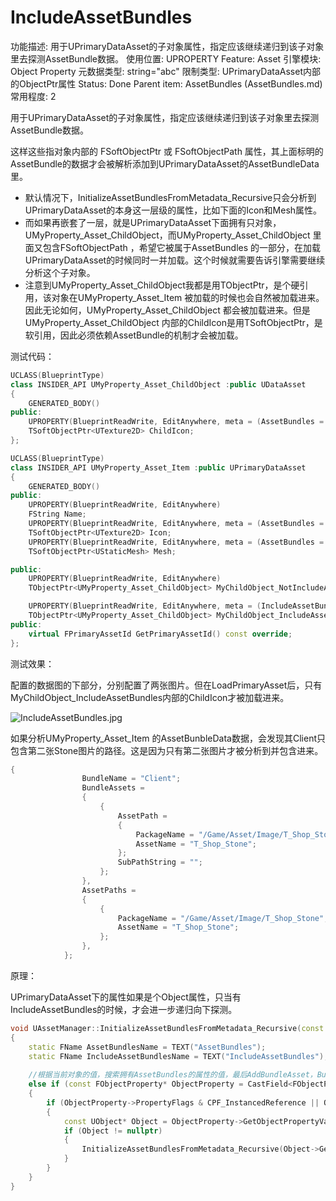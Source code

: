 # IncludeAssetBundles

功能描述: 用于UPrimaryDataAsset的子对象属性，指定应该继续递归到该子对象里去探测AssetBundle数据。
使用位置: UPROPERTY
Feature: Asset
引擎模块: Object Property
元数据类型: string="abc"
限制类型: UPrimaryDataAsset内部的ObjectPtr属性
Status: Done
Parent item: AssetBundles (AssetBundles.md)
常用程度: 2

用于UPrimaryDataAsset的子对象属性，指定应该继续递归到该子对象里去探测AssetBundle数据。

这样这些指对象内部的 FSoftObjectPtr 或 FSoftObjectPath 属性，其上面标明的AssetBundle的数据才会被解析添加到UPrimaryDataAsset的AssetBundleData里。

- 默认情况下，InitializeAssetBundlesFromMetadata_Recursive只会分析到UPrimaryDataAsset的本身这一层级的属性，比如下面的Icon和Mesh属性。
- 而如果再嵌套了一层，就是UPrimaryDataAsset下面拥有只对象，UMyProperty_Asset_ChildObject，而UMyProperty_Asset_ChildObject 里面又包含FSoftObjectPath ，希望它被属于AssetBundles 的一部分，在加载UPrimaryDataAsset的时候同时一并加载。这个时候就需要告诉引擎需要继续分析这个子对象。
- 注意到UMyProperty_Asset_ChildObject我都是用TObjectPtr，是个硬引用，该对象在UMyProperty_Asset_Item 被加载的时候也会自然被加载进来。因此无论如何，UMyProperty_Asset_ChildObject 都会被加载进来。但是UMyProperty_Asset_ChildObject 内部的ChildIcon是用TSoftObjectPtr，是软引用，因此必须依赖AssetBundle的机制才会被加载。

测试代码：

```cpp
UCLASS(BlueprintType)
class INSIDER_API UMyProperty_Asset_ChildObject :public UDataAsset
{
	GENERATED_BODY()
public:
	UPROPERTY(BlueprintReadWrite, EditAnywhere, meta = (AssetBundles = "Client"))
	TSoftObjectPtr<UTexture2D> ChildIcon;
};

UCLASS(BlueprintType)
class INSIDER_API UMyProperty_Asset_Item :public UPrimaryDataAsset
{
	GENERATED_BODY()
public:
	UPROPERTY(BlueprintReadWrite, EditAnywhere)
	FString Name;
	UPROPERTY(BlueprintReadWrite, EditAnywhere, meta = (AssetBundles = "UI,Game"))
	TSoftObjectPtr<UTexture2D> Icon;
	UPROPERTY(BlueprintReadWrite, EditAnywhere, meta = (AssetBundles = "Game"))
	TSoftObjectPtr<UStaticMesh> Mesh;

public:
	UPROPERTY(BlueprintReadWrite, EditAnywhere)
	TObjectPtr<UMyProperty_Asset_ChildObject> MyChildObject_NotIncludeAssetBundles;

	UPROPERTY(BlueprintReadWrite, EditAnywhere, meta = (IncludeAssetBundles))
	TObjectPtr<UMyProperty_Asset_ChildObject> MyChildObject_IncludeAssetBundles;
public:
	virtual FPrimaryAssetId GetPrimaryAssetId() const override;
};
```

测试效果：

配置的数据图的下部分，分别配置了两张图片。但在LoadPrimaryAsset后，只有MyChildObject_IncludeAssetBundles内部的ChildIcon才被加载进来。

![IncludeAssetBundles.jpg](IncludeAssetBundles/IncludeAssetBundles.jpg)

如果分析UMyProperty_Asset_Item 的AssetBunbleData数据，会发现其Client只包含第二张Stone图片的路径。这是因为只有第二张图片才被分析到并包含进来。

```cpp
{
				BundleName = "Client";
				BundleAssets =
				{
					{
						AssetPath =
						{
							PackageName = "/Game/Asset/Image/T_Shop_Stone";
							AssetName = "T_Shop_Stone";
						};
						SubPathString = "";
					};
				},
				AssetPaths =
				{
					{
						PackageName = "/Game/Asset/Image/T_Shop_Stone";
						AssetName = "T_Shop_Stone";
					};
				},
			};
```

原理：

UPrimaryDataAsset下的属性如果是个Object属性，只当有IncludeAssetBundles的时候，才会进一步递归向下探测。

```cpp
void UAssetManager::InitializeAssetBundlesFromMetadata_Recursive(const UStruct* Struct, const void* StructValue, FAssetBundleData& AssetBundle, FName DebugName, TSet<const void*>& AllVisitedStructValues) const
{
	static FName AssetBundlesName = TEXT("AssetBundles");
	static FName IncludeAssetBundlesName = TEXT("IncludeAssetBundles");
	
	//根据当前对象的值，搜索拥有AssetBundles的属性的值，最后AddBundleAsset，BundleName就是设置的值，而FoundRef是引用的对象的资产路径
	else if (const FObjectProperty* ObjectProperty = CastField<FObjectProperty>(Property))
	{
		if (ObjectProperty->PropertyFlags & CPF_InstancedReference || ObjectProperty->GetOwnerProperty()->HasMetaData(IncludeAssetBundlesName))
		{
			const UObject* Object = ObjectProperty->GetObjectPropertyValue(PropertyValue);
			if (Object != nullptr)
			{
				InitializeAssetBundlesFromMetadata_Recursive(Object->GetClass(), Object, AssetBundle, Object->GetFName(), AllVisitedStructValues);
			}
		}
	}
}
```